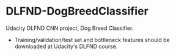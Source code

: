 # DLFND-DogBreedClassifier
Udacity DLFND CNN project, Dog Breed Classifier.
- Training/validation/test set and bottleneck features should be downloaded at Udacity's DLFND course.
